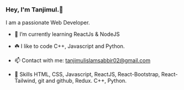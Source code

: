 ### Hey, I'm Tanjimul.👋
I am a passionate Web Developer. 

- 🌱 I’m currently learning ReactJs & NodeJS
- ☘️ I like to code C++, Javascript and Python.
- 📫 Contact with me: tanjimulislamsabbir02@gmail.com

- 📌 Skills
HTML, CSS, Javascript, ReactJS, React-Bootstrap,
React-Tailwind, git and github, Redux.
C++, Python.

